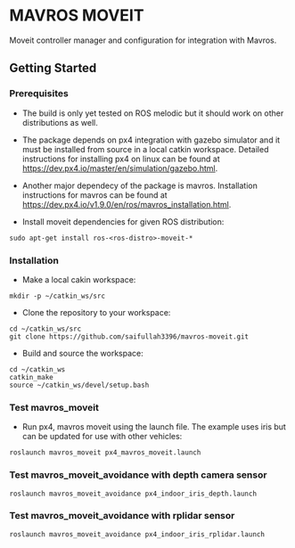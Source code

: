 # MAVROS MOVEIT

Moveit controller manager and configuration for integration with Mavros. 

## Getting Started

### Prerequisites

- The build is only yet tested on ROS melodic but it should work on other distributions as well.

- The package depends on px4 integration with gazebo simulator and it must be installed from source in a local catkin workspace. Detailed instructions for installing px4 on linux can be found at https://dev.px4.io/master/en/simulation/gazebo.html.

- Another major dependecy of the package is mavros. Installation instructions for mavros can be found at https://dev.px4.io/v1.9.0/en/ros/mavros_installation.html.

- Install moveit dependencies for given ROS distribution:

```
sudo apt-get install ros-<ros-distro>-moveit-*
```

### Installation

- Make a local cakin workspace:
```
mkdir -p ~/catkin_ws/src
```
- Clone the repository to your workspace:
```
cd ~/catkin_ws/src
git clone https://github.com/saifullah3396/mavros-moveit.git
```
- Build and source the workspace:
```
cd ~/catkin_ws
catkin_make
source ~/catkin_ws/devel/setup.bash
```

### Test mavros_moveit

- Run px4, mavros moveit using the launch file. The example uses iris but can be updated for use with other vehicles:
```
roslaunch mavros_moveit px4_mavros_moveit.launch
```

### Test mavros_moveit_avoidance with depth camera sensor
```
roslaunch mavros_moveit_avoidance px4_indoor_iris_depth.launch
```

### Test mavros_moveit_avoidance with rplidar sensor
```
roslaunch mavros_moveit_avoidance px4_indoor_iris_rplidar.launch
```
